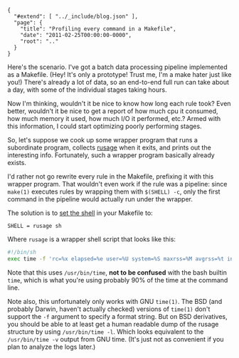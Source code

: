 
    {
      "#extend": [ "../_include/blog.json" ],
      "page": {
        "title": "Profiling every command in a Makefile",
        "date": "2011-02-25T00:00:00-0000",
        "root": ".."
      }
    }

Here's the scenario. I've got a batch data processing pipeline implemented as a Makefile. (Hey! It's only a prototype! Trust me, I'm a make hater just like you!) There's already a lot of data, so an end-to-end full run can take about a day, with some of the individual stages taking hours.

Now I'm thinking, wouldn't it be nice to know how long each rule took? Even better, wouldn't it be nice to get a report of how much cpu it consumed, how much memory it used, how much I/O it performed, etc.? Armed with this information, I could start optimizing poorly performing stages.

So, let's suppose we cook up some wrapper program that runs a subordinate program, collects [rusage](http://www.freebsd.org/cgi/man.cgi?query=getrusage&apropos=0&sektion=2&format=html) when it exits, and prints out the interesting info. Fortunately, such a wrapper program basically already exists.

I'd rather not go rewrite every rule in the Makefile, prefixing it with this wrapper program. That wouldn't even work if the rule was a pipeline: since `make(1)` executes rules by wrapping them with `$(SHELL) -c`, only the first command in the pipeline would actually run under the wrapper.

The solution is to [set the shell](http://www.gnu.org/software/make/manual/make.html#Choosing-the-Shell) in your Makefile to:

```make
SHELL = rusage sh
```

Where `rusage` is a wrapper shell script that looks like this:

```bash
#!/bin/sh
exec time -f 'rc=%x elapsed=%e user=%U system=%S maxrss=%M avgrss=%t ins=%I outs=%O minflt=%R majflt=%F swaps=%W avgmem=%K avgdata=%D argv="%C"' "$@"
```

Note that this uses `/usr/bin/time`, **not to be confused** with the bash builtin `time`, which is what you're using probably 90% of the time at the command line.

Note also, this unfortunately only works with GNU `time(1)`. The BSD (and probably Darwin, haven't actually checked) versions of `time(1)` don't support the `-f` argument to specify a format string. But on BSD derivatives, you should be able to at least get a human readable dump of the rusage structure by using `/usr/bin/time -l`. Which looks equivalent to the `/usr/bin/time -v` output from GNU time. (It's just not as convenient if you plan to analyze the logs later.)

